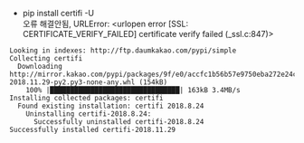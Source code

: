 - pip install certifi -U  
  오류 해결안됨, URLError: <urlopen error [SSL: CERTIFICATE_VERIFY_FAILED] certificate verify failed (_ssl.c:847)>  
~~~
Looking in indexes: http://ftp.daumkakao.com/pypi/simple
Collecting certifi
  Downloading http://mirror.kakao.com/pypi/packages/9f/e0/accfc1b56b57e9750eba272e24c4dddeac86852c2bebd1236674d7887e8a/certifi-2018.11.29-py2.py3-none-any.whl (154kB)
    100% |████████████████████████████████| 163kB 3.4MB/s
Installing collected packages: certifi
  Found existing installation: certifi 2018.8.24
    Uninstalling certifi-2018.8.24:
      Successfully uninstalled certifi-2018.8.24
Successfully installed certifi-2018.11.29
~~~
